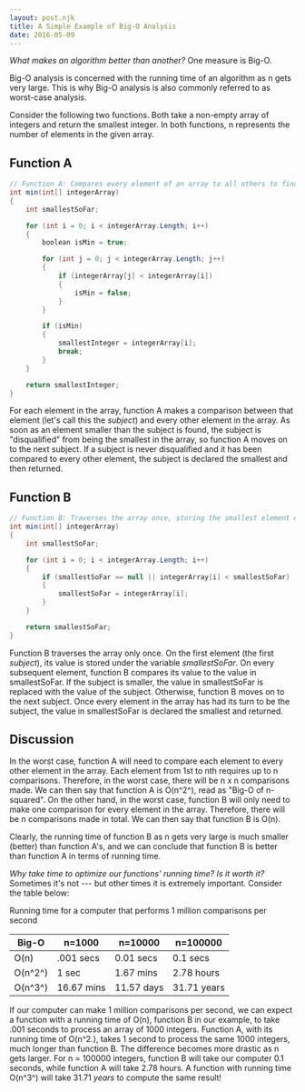 ```yaml
---
layout: post.njk
title: A Simple Example of Big-O Analysis
date: 2016-05-09
---
```


*What makes an algorithm better than another?* One measure is Big-O.

Big-O analysis is concerned with the running time of an algorithm as n gets very large. This is why Big-O analysis is also commonly referred to as worst-case analysis.

Consider the following two functions. Both take a non-empty array of integers and return the smallest integer. In both functions, n represents the number of elements in the given array.

## Function A

```csharp
// Function A: Compares every element of an array to all others to find the smallest one
int min(int[] integerArray)
{
    int smallestSoFar;

    for (int i = 0; i < integerArray.Length; i++)
    {
        boolean isMin = true;

        for (int j = 0; j < integerArray.Length; j++)
        {
            if (integerArray[j] < integerArray[i])
            {
                isMin = false;
            }
        }

        if (isMin)
        {
            smallestInteger = integerArray[i];
            break;
        }
    }

    return smallestInteger;
}
```

For each element in the array, function A makes a comparison between that element (let's call this the *subject*) and every other element in the array. As soon as an element smaller than the subject is found, the subject is "disqualified" from being the smallest in the array, so function A moves on to the next subject. If a subject is never disqualified and it has been compared to every other element, the subject is declared the smallest and then returned.

## Function B

```csharp
// Function B: Traverses the array once, storing the smallest element encountered so far
int min(int[] integerArray)
{
    int smallestSoFar;

    for (int i = 0; i < integerArray.Length; i++)
    {
        if (smallestSoFar == null || integerArray[i] < smallestSoFar)
        {
            smallestSoFar = integerArray[i];
        }
    }

    return smallestSoFar;
}
```

Function B traverses the array only once. On the first element (the first *subject*), its value is stored under the variable *smallestSoFar*. On every subsequent element, function B compares its value to the value in smallestSoFar. If the subject is smaller, the value in smallestSoFar is replaced with the value of the subject. Otherwise, function B moves on to the next subject. Once every element in the array has had its turn to be the subject, the value in smallestSoFar is declared the smallest and returned.

## Discussion

In the worst case, function A will need to compare each element to every other element in the array. Each element from 1st to nth requires up to n comparisons. Therefore, in the worst case, there will be n x n comparisons made. We can then say that function A is O(n^2^), read as "Big-O of n-squared". On the other hand, in the worst case, function B will only need to make one comparison for every element in the array. Therefore, there will be n comparisons made in total. We can then say that function B is O(n).

Clearly, the running time of function B as n gets very large is much smaller (better) than function A's, and we can conclude that function B is better than function A in terms of running time.

*Why take time to optimize our functions' running time? Is it worth it?* Sometimes it's not --- but other times it is extremely important. Consider the table below:

<p class="table-title">
    Running time for a computer that performs 1 million comparisons per second
</p>

| Big-O | n=1000 | n=10000 | n=100000 |
| --- | --- | --- | --- |
| O(n) | .001 secs | 0.01 secs | 0.1 secs |
| O(n^2^)| 1 sec | 1.67 mins | 2.78 hours |
| O(n^3^)| 16.67 mins | 11.57 days | 31.71 years |



If our computer can make 1 million comparisons per second, we can expect a function with a running time of O(n), function B in our example, to take .001 seconds to process an array of 1000 integers. Function A, with its running time of O(n^2.), takes 1 second to process the same 1000 integers, much longer than function B. The difference becomes more drastic as n gets larger. For n = 100000 integers, function B will take our computer 0.1 seconds, while function A will take 2.78 hours. A function with running time O(n^3^) will take 31.71 *years* to compute the same result!